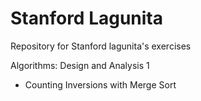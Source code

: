 # Stanford Lagunita

Repository for Stanford lagunita's exercises 

Algorithms: Design and Analysis 1

- Counting Inversions with Merge Sort
